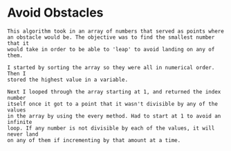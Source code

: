 # Avoid Obstacles
	This algorithm took in an array of numbers that served as points where
	an obstacle would be. The objective was to find the smallest number that it
	would take in order to be able to 'leap' to avoid landing on any of them.

	I started by sorting the array so they were all in numerical order. Then I 
	stored the highest value in a variable.

	Next I looped through the array starting at 1, and returned the index number 
	itself once it got to a point that it wasn't divisible by any of the values
	in the array by using the every method. Had to start at 1 to avoid an infinite 
	loop. If any number is not divisible by each of the values, it will never land 
	on any of them if incrementing by that amount at a time.